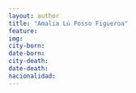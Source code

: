 ```yaml
---
layout: author
title: "Amalia Lú Posso Figueroa"
feature:
img: 
city-born:
date-born: 
city-death: 
date-death:
nacionalidad:
---
```

